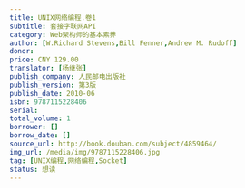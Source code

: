 ```yaml
---
title: UNIX网络编程.卷1
subtitle: 套接字联网API
category: Web架构师的基本素养
author: [W.Richard Stevens,Bill Fenner,Andrew M. Rudoff]
donor: 
price: CNY 129.00
translator: [杨继张]
publish_company: 人民邮电出版社
publish_version: 第3版
publish_date: 2010-06
isbn: 9787115228406
serial: 
total_volume: 1
borrower: []
borrow_date: []
source_url: http://book.douban.com/subject/4859464/
img_url: /media/img/9787115228406.jpg
tag: [UNIX编程,网络编程,Socket]
status: 想读
---
```


